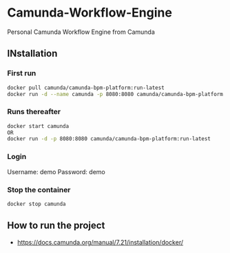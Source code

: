 # Camunda-Workflow-Engine
Personal Camunda Workflow Engine from Camunda

## INstallation
### First run
```bash
docker pull camunda/camunda-bpm-platform:run-latest
docker run -d --name camunda -p 8080:8080 camunda/camunda-bpm-platform:run-latest
```

### Runs thereafter
```bash
docker start camunda
OR
docker run -d -p 8080:8080 camunda/camunda-bpm-platform:run-latest
```

### Login
Username: demo
Password: demo

### Stop the container
```bash
docker stop camunda
```

## How to run the project
- https://docs.camunda.org/manual/7.21/installation/docker/
